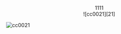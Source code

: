 
<center>1111</center>




<div align=center>
![cc0021][21]
</div>





![cc0021][21]





[21]:https://raw.githubusercontent.com/TongxinV/GFM-i-GitUse/master/1.0/cc021.jpg
